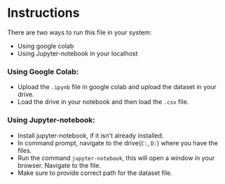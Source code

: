 # Instructions
There are two ways to run this file in your system: 
- Using google colab
- Using Jupyter-notebook in your localhost

### Using Google Colab:
- Upload the ```.ipynb``` file in google colab and upload the dataset in your drive.
- Load the drive in your notebook and then load the ```.csv``` file.

### Using Jupyter-notebook:
- Install jupyter-notebook, if it isn't already installed.
- In command prompt, navigate to the drive(```C:```, ```D:```) where you have the files.
- Run the command ```jupyter-notebook```, this will open a window in your browser. Navigate to the file. 
- Make sure to provide correct path for the dataset file.